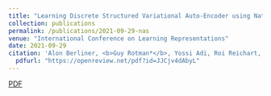 ```yaml
---
title: "Learning Discrete Structured Variational Auto-Encoder using Natural Evolution Strategies"
collection: publications
permalink: /publications/2021-09-29-nas
venue: "International Conference on Learning Representations"
date: 2021-09-29
citation: 'Alon Berliner, <b>Guy Rotman*</b>, Yossi Adi, Roi Reichart, Tamir Hazan. "Learning Discrete Structured Variational Auto-Encoder using Natural Evolution Strategies." <i>International Conference on Learning Representations, 2021.'
  pdfurl: "https://openreview.net/pdf?id=JJCjv4dAbyL"
---  
```

<a href='https://openreview.net/pdf?id=JJCjv4dAbyL'>PDF</a>
&nbsp;&nbsp;&nbsp;&nbsp;
